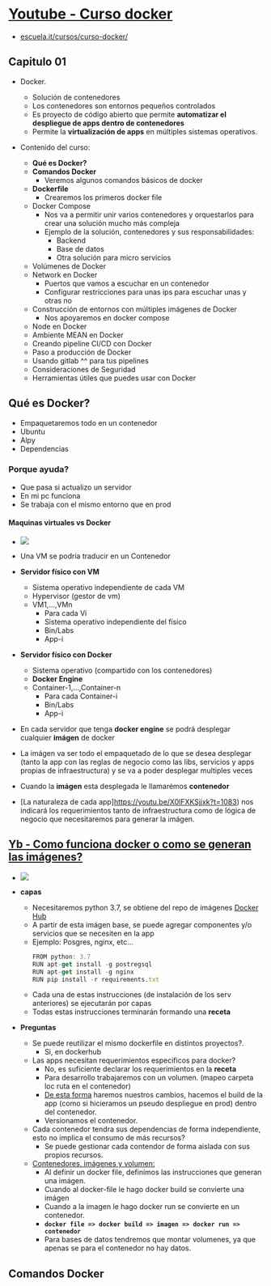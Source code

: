 # [Youtube - Curso docker](https://www.youtube.com/watch?v=X0lFXKSjjxk&feature=youtu.be)
  - [escuela.it/cursos/curso-docker/](https://register.gotowebinar.com/recording/recordingView?webinarKey=1386177801230585859&registrantEmail=eacevedof%40yahoo.es)

## Capitulo 01
- Docker. 
  - Solución de contenedores
  - Los contenedores son entornos pequeños controlados
  - Es proyecto de código abierto que permite **automatizar el despliegue de apps dentro de contenedores**
  - Permite la **virtualización de apps** en múltiples sistemas operativos.

- Contenido del curso:
  - **Qué es Docker?**
  - **Comandos Docker**
    - Veremos algunos comandos básicos de docker
  - **Dockerfile**
    - Crearemos los primeros docker file
  - Docker Compose
    - Nos va a permitir unir varios contenedores y orquestarlos para crear una solución mucho más compleja
    - Ejemplo de la solución, contenedores y sus responsabilidades:
      - Backend
      - Base de datos
      - Otra solución para micro servicios
  - Volúmenes de Docker
  - Network en Docker
    - Puertos que vamos a escuchar en un contenedor
    - Configurar restricciones para unas ips para escuchar unas y otras no
  - Construcción de entornos con múltiples imágenes de Docker
    - Nos apoyaremos en docker compose
  - Node en Docker
  - Ambiente MEAN en Docker
  - Creando pipeline CI/CD con Docker
  - Paso a producción de Docker
  - Usando gitlab ^^ para tus pipelines
  - Consideraciones de Seguridad
  - Herramientas útiles que puedes usar con Docker

## Qué es Docker?
- Empaquetaremos todo en un contenedor
- Ubuntu
- Alpy
- Dependencias
### Porque ayuda?
- Que pasa si actualizo un servidor 
- En mi pc funciona
- Se trabaja con el mismo entorno que en prod
#### Maquinas virtuales vs Docker
- ![](https://trello-attachments.s3.amazonaws.com/5db43f16df811534517445ec/556x291/3c4f9c634ae255f11820e2569f708eed/image.png)
- Una VM se podría traducir en un Contenedor
- **Servidor físico con VM**
  - Sistema operativo independiente de cada VM
  - Hypervisor (gestor de vm)
  - VM1,...,VMn
    - Para cada Vi
    - Sistema operativo independiente del físico
    - Bin/Labs
    - App-i
  
- **Servidor físico con Docker**
  - Sistema operativo (compartido con los contenedores)
  - **Docker Engine**
  - Container-1,...,Container-n
    - Para cada Container-i
    - Bin/Labs
    - App-i
- En cada servidor que tenga **docker engine** se podrá desplegar cualquier **imágen** de docker
- La imágen va ser todo el empaquetado de lo que se desea desplegar (tanto la app con las reglas de negocio como las libs, servicios y apps propias de infraestructura) y se va a poder desplegar multiples veces
- Cuando la **imágen** esta desplegada le llamarémos **contenedor**
- [La naturaleza de cada app]https://youtu.be/X0lFXKSjjxk?t=1083) nos indicará los requerimientos tanto de infraestructura como de lógica de negocio que necesitaremos para generar la imágen.

## [Yb - Como funciona docker o como se generan las imágenes?](https://youtu.be/X0lFXKSjjxk?t=1137)
- ![](https://trello-attachments.s3.amazonaws.com/5db43f16df811534517445ec/1030x407/73647653a48c94de637110e214d7e75a/image.png)
- **capas**
  - Necesitaremos python 3.7, se obtiene del repo de imágenes [Docker Hub](https://cloud.docker.com/repository/list)
  - A partir de esta imágen base, se puede agregar componentes y/o servicios que se necesiten en la app
  - Ejemplo: Posgres, nginx, etc...
    ```js
    FROM python: 3.7
    RUN apt-get install -g postregsql
    RUN apt-get install -g nginx
    RUN pip install -r requirements.txt
    ```
  - Cada una de estas instrucciones (de instalación de los serv anteriores) se ejecutarán por capas
  - Todas estas instrucciones terminarán formando una **receta**

- **Preguntas**
  - Se puede reutilizar el mismo dockerfile en distintos proyectos?.
    - Si, en dockerhub
  - Las apps necesitan requerimientos especificos para docker?
    - No, es suficiente declarar los requerimientos en la **receta**
    - Para desarrollo trabajaremos con un volumen. (mapeo carpeta loc ruta en el contenedor)
    - [De esta forma](https://youtu.be/X0lFXKSjjxk?t=1525) haremos nuestros cambios, hacemos el build de la app (como si hicieramos un pseudo despliegue en prod) dentro del contenedor.
    - Versionamos el contenedor.
  - Cada contenedor tendra sus dependencias de forma independiente, esto no implica el consumo de más recursos?
    - Se puede gestionar cada contendor de forma aislada con sus propios recursos.
  - [Contenedores, imágenes y volumen:](https://youtu.be/X0lFXKSjjxk?t=1720)
    - Al definir un docker file, definimos las instrucciones que generan una imágen.
    - Cuando al docker-file le hago docker build se convierte una imágen
    - Cuando a la imagen le hago docker run se convierte en un contenedor.
    - **`docker file => docker build => imagen => docker run => contenedor`**
    - Para bases de datos tendremos que montar volumenes, ya que apenas se para el contenedor no hay datos.
    
    

## Comandos Docker

# 
